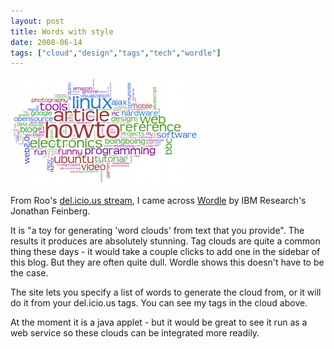 ```yaml
---
layout: post
title: Words with style
date: 2008-06-14
tags: ["cloud","design","tags","tech","wordle"]
---
```


[![](/blog/content/2008/06/wordle-300x172.png "wordle")](/blog/content/2008/06/wordle.png)

From Roo's [del.icio.us stream](http://del.icio.us/rooreynolds), I came across [Wordle](http://wordle.net/) by IBM Research's Jonathan Feinberg.

It is "a toy for generating 'word clouds' from text that you provide". The results it produces are absolutely stunning. Tag clouds are quite a common thing these days - it would take a couple clicks to add one in the sidebar of this blog. But they are often quite dull. Wordle shows this doesn't have to be the case.

The site lets you specify a list of words to generate the cloud from, or it will do it from your del.icio.us tags. You can see my tags in the cloud above.

At the moment it is a java applet - but it would be great to see it run as a web service so these clouds can be integrated more readily.
